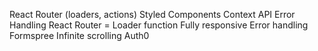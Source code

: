 React Router (loaders, actions)
Styled Components
Context API
Error Handling
React Router = Loader function
Fully responsive
Error handling
Formspree
Infinite scrolling
Auth0
